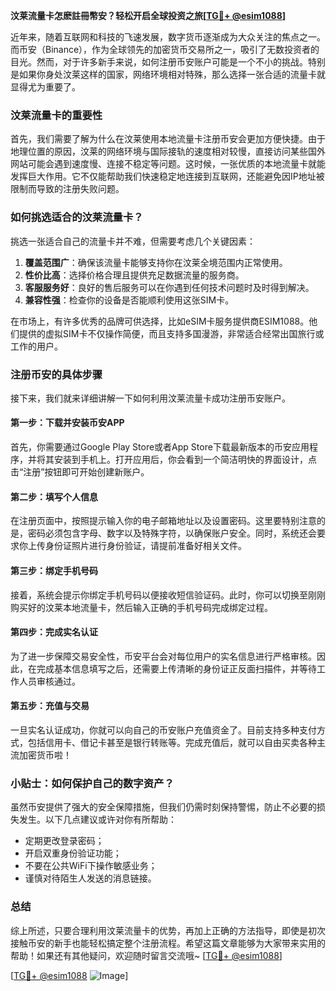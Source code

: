 **汶莱流量卡怎麽註冊幣安？轻松开启全球投资之旅[[TG💪+ @esim1088](https://t.me/s/esim1088)]**

近年来，随着互联网和科技的飞速发展，数字货币逐渐成为大众关注的焦点之一。而币安（Binance），作为全球领先的加密货币交易所之一，吸引了无数投资者的目光。然而，对于许多新手来说，如何注册币安账户可能是一个不小的挑战。特别是如果你身处汶莱这样的国家，网络环境相对特殊，那么选择一张合适的流量卡就显得尤为重要了。

### 汶莱流量卡的重要性

首先，我们需要了解为什么在汶莱使用本地流量卡注册币安会更加方便快捷。由于地理位置的原因，汶莱的网络环境与国际接轨的速度相对较慢，直接访问某些国外网站可能会遇到速度慢、连接不稳定等问题。这时候，一张优质的本地流量卡就能发挥巨大作用。它不仅能帮助我们快速稳定地连接到互联网，还能避免因IP地址被限制而导致的注册失败问题。

### 如何挑选适合的汶莱流量卡？

挑选一张适合自己的流量卡并不难，但需要考虑几个关键因素：

1. **覆盖范围广**：确保该流量卡能够支持你在汶莱全境范围内正常使用。
2. **性价比高**：选择价格合理且提供充足数据流量的服务商。
3. **客服服务好**：良好的售后服务可以在你遇到任何技术问题时及时得到解决。
4. **兼容性强**：检查你的设备是否能顺利使用这张SIM卡。

在市场上，有许多优秀的品牌可供选择，比如eSIM卡服务提供商ESIM1088。他们提供的虚拟SIM卡不仅操作简便，而且支持多国漫游，非常适合经常出国旅行或工作的用户。

### 注册币安的具体步骤

接下来，我们就来详细讲解一下如何利用汶莱流量卡成功注册币安账户。

#### 第一步：下载并安装币安APP
首先，你需要通过Google Play Store或者App Store下载最新版本的币安应用程序，并将其安装到手机上。打开应用后，你会看到一个简洁明快的界面设计，点击“注册”按钮即可开始创建新账户。

#### 第二步：填写个人信息
在注册页面中，按照提示输入你的电子邮箱地址以及设置密码。这里要特别注意的是，密码必须包含字母、数字以及特殊字符，以确保账户安全。同时，系统还会要求你上传身份证照片进行身份验证，请提前准备好相关文件。

#### 第三步：绑定手机号码
接着，系统会提示你绑定手机号码以便接收短信验证码。此时，你可以切换至刚刚购买好的汶莱本地流量卡，然后输入正确的手机号码完成绑定过程。

#### 第四步：完成实名认证
为了进一步保障交易安全性，币安平台会对每位用户的实名信息进行严格审核。因此，在完成基本信息填写之后，还需要上传清晰的身份证正反面扫描件，并等待工作人员审核通过。

#### 第五步：充值与交易
一旦实名认证成功，你就可以向自己的币安账户充值资金了。目前支持多种支付方式，包括信用卡、借记卡甚至是银行转账等。完成充值后，就可以自由买卖各种主流加密货币啦！

### 小贴士：如何保护自己的数字资产？

虽然币安提供了强大的安全保障措施，但我们仍需时刻保持警惕，防止不必要的损失发生。以下几点建议或许对你有所帮助：
- 定期更改登录密码；
- 开启双重身份验证功能；
- 不要在公共WiFi下操作敏感业务；
- 谨慎对待陌生人发送的消息链接。

### 总结

综上所述，只要合理利用汶莱流量卡的优势，再加上正确的方法指导，即使是初次接触币安的新手也能轻松搞定整个注册流程。希望这篇文章能够为大家带来实用的帮助！如果还有其他疑问，欢迎随时留言交流哦~ [[TG💪+ @esim1088](https://t.me/s/esim1088)]

[[TG💪+ @esim1088](https://t.me/s/esim1088) ![Image](https://i.postimg.cc/4NQfJmqS/Snipaste-2025-05-13-00-14-12.png)]